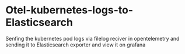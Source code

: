# Otel-kubernetes-logs-to-Elasticsearch
Senfing the kubernetes pod logs via filelog reciver in opentelemetry and sending it to Elasticsearch exporter and view it on grafana
